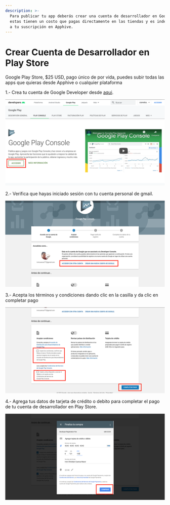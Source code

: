 ```yaml
---
description: >-
  Para publicar tu app deberás crear una cuenta de desarrollador en Google Play,
  estas tienen un costo que pagas directamente en las tiendas y es independiente
  a tu suscripción en Apphive.
---
```


# Crear Cuenta de Desarrollador en Play Store

Google Play Store, $25 USD, pago único de por vida, puedes subir todas las apps que quieras desde Apphive o cualquier plataforma

  
1.- Crea tu cuenta de Google Developer desde [aqui](https://developer.android.com/distribute/console).  

![](../../.gitbook/assets/captura-de-pantalla-2020-08-11-a-la-s-14.06.17.png)

  
2.- Verifica que hayas iniciado sesión con tu cuenta personal de gmail.

![](../../.gitbook/assets/captura-de-pantalla-2020-08-11-a-la-s-14.06.42.png)

  
  
3.- Acepta los términos y condiciones dando clic en la casilla y da clic en completar pago

![](../../.gitbook/assets/captura-de-pantalla-2020-08-11-a-la-s-14.11.50.png)

  
4.- Agrega tus datos de tarjeta de crédito o debito para completar el pago de tu cuenta de desarrollador en Play Store.

![](../../.gitbook/assets/captura-de-pantalla-2020-08-11-a-la-s-14.15.32.png)

